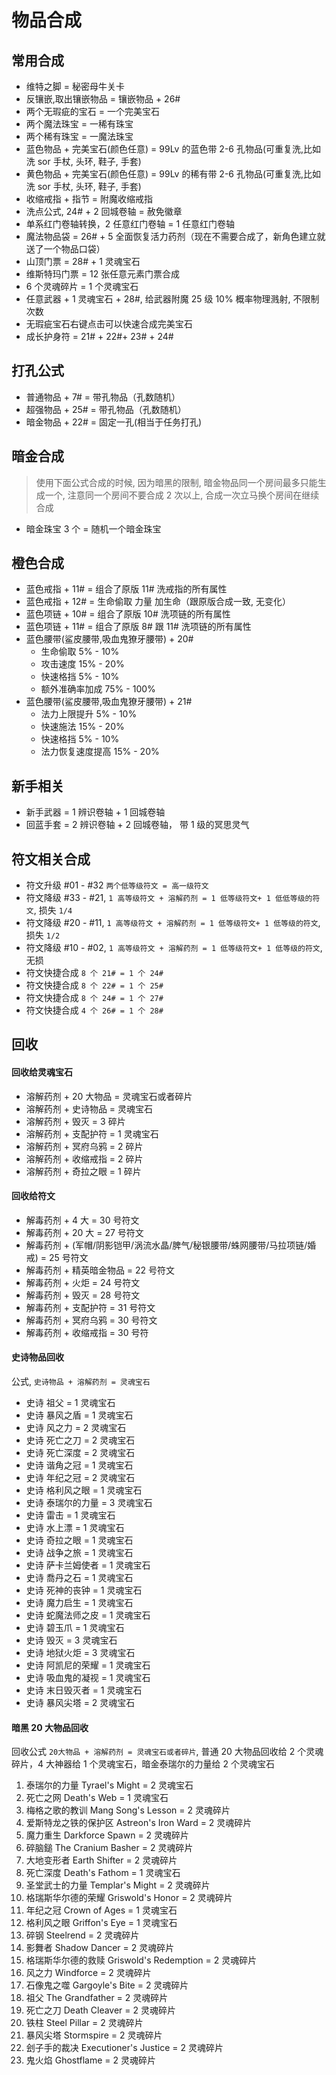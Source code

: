 # 物品合成

## 常用合成

- 维特之脚 = 秘密母牛关卡
- 反镶嵌,取出镶嵌物品 = 镶嵌物品 + 26#
- 两个无瑕疵的宝石 = 一个完美宝石
- 两个魔法珠宝 = 一稀有珠宝
- 两个稀有珠宝 = 一魔法珠宝
- 蓝色物品 + 完美宝石(颜色任意) = 99Lv 的蓝色带 2-6 孔物品(可重复洗,比如洗 sor 手杖, 头环, 鞋子, 手套)
- 黄色物品 + 完美宝石(颜色任意) = 99Lv 的稀有带 2-6 孔物品(可重复洗,比如洗 sor 手杖, 头环, 鞋子, 手套)
- 收缩戒指 + 指节 = 附魔收缩戒指
- 洗点公式, 24# + 2 回城卷轴 = 赦免徽章
- 单系红门卷轴转换，2 任意红门卷轴 = 1 任意红门卷轴
- 魔法物品袋 = 26# + 5 全面恢复活力药剂（现在不需要合成了，新角色建立就送了一个物品口袋）
- 山顶门票 = 28# + 1 灵魂宝石
- 维斯特玛门票 = 12 张任意元素门票合成
- 6 个灵魂碎片 = 1 个灵魂宝石
- 任意武器 + 1 灵魂宝石 + 28#, 给武器附魔 25 级 10% 概率物理溅射, 不限制次数
- 无瑕疵宝石右键点击可以快速合成完美宝石
- 成长护身符 = 21# + 22#+ 23# + 24#

## 打孔公式

- 普通物品 + 7# = 带孔物品（孔数随机）
- 超强物品 + 25# = 带孔物品（孔数随机）
- 暗金物品 + 22# = 固定一孔(相当于任务打孔)

## 暗金合成

> 使用下面公式合成的时候, 因为暗黑的限制, 暗金物品同一个房间最多只能生成一个, 注意同一个房间不要合成 2 次以上, 合成一次立马换个房间在继续合成

- 暗金珠宝 3 个 = 随机一个暗金珠宝

## 橙色合成

- 蓝色戒指 + 11# = 组合了原版 11# 洗戒指的所有属性
- 蓝色戒指 + 12# = 生命偷取 力量 加生命（跟原版合成一致, 无变化）
- 蓝色项链 + 10# = 组合了原版 10# 洗项链的所有属性
- 蓝色项链 + 11# = 组合了原版 8# 跟 11# 洗项链的所有属性
- 蓝色腰带(鲨皮腰带,吸血鬼獠牙腰带) + 20#
  - 生命偷取 5% - 10%
  - 攻击速度 15% - 20%
  - 快速格挡 5% - 10%
  - 额外准确率加成 75% - 100%
- 蓝色腰带(鲨皮腰带,吸血鬼獠牙腰带) + 21#
  - 法力上限提升 5% - 10%
  - 快速施法 15% - 20%
  - 快速格挡 5% - 10%
  - 法力恢复速度提高 15% - 20%

## 新手相关

- 新手武器 = 1 辨识卷轴 + 1 回城卷轴
- 回蓝手套 = 2 辨识卷轴 + 2 回城卷轴， 带 1 级的冥思灵气

## 符文相关合成

- 符文升级 #01 - #32 `两个低等级符文 = 高一级符文`
- 符文降级 #33 - #21, `1 高等级符文 + 溶解药剂 = 1 低等级符文+ 1 低低等级的符文`, 损失 `1/4`
- 符文降级 #20 - #11, `1 高等级符文 + 溶解药剂 = 1 低等级符文+ 1 低等级的符文`, 损失 `1/2`
- 符文降级 #10 - #02, `1 高等级符文 + 溶解药剂 = 1 低等级符文+ 1 低等级的符文`, 无损
- 符文快捷合成 `8 个 21# = 1 个 24#`
- 符文快捷合成 `8 个 22# = 1 个 25#`
- 符文快捷合成 `8 个 24# = 1 个 27#`
- 符文快捷合成 `4 个 26# = 1 个 28#`

## 回收

#### 回收给灵魂宝石

- 溶解药剂 + 20 大物品 = 灵魂宝石或者碎片
- 溶解药剂 + 史诗物品 = 灵魂宝石
- 溶解药剂 + 毁灭 = 3 碎片
- 溶解药剂 + 支配护符 = 1 灵魂宝石
- 溶解药剂 + 冥府乌鸦 = 2 碎片
- 溶解药剂 + 收缩戒指 = 2 碎片
- 溶解药剂 + 奇拉之眼 = 1 碎片

#### 回收给符文

- 解毒药剂 + 4 大 = 30 号符文
- 解毒药剂 + 20 大 = 27 号符文
- 解毒药剂 + (军帽/阴影铠甲/涡流水晶/脾气/秘银腰带/蛛网腰带/马拉项链/婚戒) = 25 号符文
- 解毒药剂 + 精英暗金物品 = 22 号符文
- 解毒药剂 + 火炬 = 24 号符文
- 解毒药剂 + 毁灭 = 28 号符文
- 解毒药剂 + 支配护符 = 31 号符文
- 解毒药剂 + 冥府乌鸦 = 30 号符文
- 解毒药剂 + 收缩戒指 = 30 号符

#### 史诗物品回收

公式, `史诗物品 + 溶解药剂 = 灵魂宝石`

- 史诗 祖父 = 1 灵魂宝石
- 史诗 暴风之盾 = 1 灵魂宝石
- 史诗 风之力 = 2 灵魂宝石
- 史诗 死亡之刀 = 2 灵魂宝石
- 史诗 死亡深度 = 2 灵魂宝石
- 史诗 谐角之冠 = 1 灵魂宝石
- 史诗 年纪之冠 = 2 灵魂宝石
- 史诗 格利风之眼 = 1 灵魂宝石
- 史诗 泰瑞尔的力量 = 3 灵魂宝石
- 史诗 雷击 = 1 灵魂宝石
- 史诗 水上漂 = 1 灵魂宝石
- 史诗 奇拉之眼 = 1 灵魂宝石
- 史诗 战争之旅 = 1 灵魂宝石
- 史诗 萨卡兰姆使者 = 1 灵魂宝石
- 史诗 喬丹之石 = 1 灵魂宝石
- 史诗 死神的丧钟 = 1 灵魂宝石
- 史诗 魔力启生 = 1 灵魂宝石
- 史诗 蛇魔法师之皮 = 1 灵魂宝石
- 史诗 碧玉爪 = 1 灵魂宝石
- 史诗 毁灭 = 3 灵魂宝石
- 史诗 地狱火炬 = 3 灵魂宝石
- 史诗 阿凯尼的荣耀 = 1 灵魂宝石
- 史诗 吸血鬼的凝视 = 1 灵魂宝石
- 史诗 末日毁灭者 = 1 灵魂宝石
- 史诗 暴风尖塔 = 2 灵魂宝石

#### 暗黑 20 大物品回收

回收公式 `20大物品 + 溶解药剂 = 灵魂宝石或者碎片`, 普通 20 大物品回收给 2 个灵魂碎片，4 大神器给 1 个灵魂宝石，暗金泰瑞尔的力量给 2 个灵魂宝石

1. 泰瑞尔的力量 Tyrael's Might = 2 灵魂宝石
2. 死亡之网 Death's Web = 1 灵魂宝石
3. 梅格之歌的教训 Mang Song's Lesson = 2 灵魂碎片
4. 爱斯特龙之铁的保护区 Astreon's Iron Ward = 2 灵魂碎片
5. 魔力重生 Darkforce Spawn = 2 灵魂碎片
6. 碎脑鎚 The Cranium Basher = 2 灵魂碎片
7. 大地变形者 Earth Shifter = 2 灵魂碎片
8. 死亡深度 Death's Fathom = 1 灵魂宝石
9. 圣堂武士的力量 Templar's Might = 2 灵魂碎片
10. 格瑞斯华尔德的荣耀 Griswold's Honor = 2 灵魂碎片
11. 年纪之冠 Crown of Ages = 1 灵魂宝石
12. 格利风之眼 Griffon's Eye = 1 灵魂宝石
13. 碎钢 Steelrend = 2 灵魂碎片
14. 影舞者 Shadow Dancer = 2 灵魂碎片
15. 格瑞斯华尔德的救赎 Griswold's Redemption = 2 灵魂碎片
16. 风之力 Windforce = 2 灵魂碎片
17. 石像鬼之噬 Gargoyle's Bite = 2 灵魂碎片
18. 祖父 The Grandfather = 2 灵魂碎片
19. 死亡之刀 Death Cleaver = 2 灵魂碎片
20. 铁柱 Steel Pillar = 2 灵魂碎片
21. 暴风尖塔 Stormspire = 2 灵魂碎片
22. 刽子手的裁决 Executioner's Justice = 2 灵魂碎片
23. 鬼火焰 Ghostflame = 2 灵魂碎片
